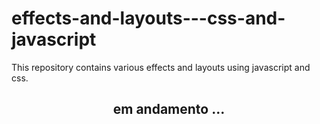 # effects-and-layouts---css-and-javascript
This repository contains various effects and layouts using javascript and css.

<div align="center">

## em andamento ...

</div>
